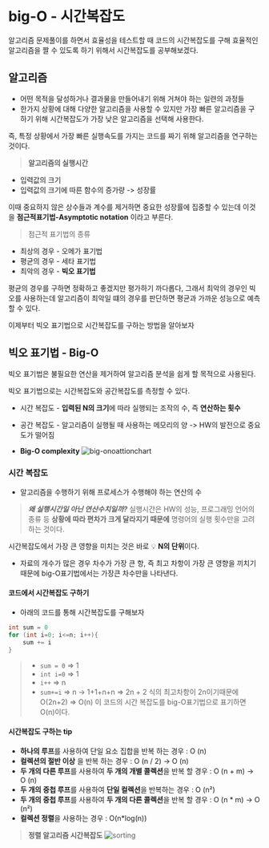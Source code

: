 # big-O - 시간복잡도
알고리즘 문제풀이를 하면서 효율성을 테스트할 때 코드의 시간복잡도를 구해 효율적인 알고리즘을 짤 수 있도록 하기 위해서 시간복잡도를 공부해보겠다.


## 알고리즘
- 어떤 목적을 달성하거나 결과물을 만들어내기 위해 거쳐야 하는 일련의 과정들
- 한가지 상황에 대해 다양한 알고리즘을 사용할 수 있지만 가장 빠른 알고리즘을 구하기 위해 시간복잡도가 가장 낮은 알고리즘을 선택해 사용한다.

즉, 특정 상황에서 가장 빠른 실행속도를 가지는 코드를 짜기 위해 알고리즘을 연구하는 것이다.

> **알고리즘의 실행시간**
- 입력값의 크기
- 입력값의 크기에 따른 함수의 증가량 -> 성장률

이때 중요하지 않은 상수들과 계수를 제거하면 중요한 성장률에 집중할 수 있는데 이것을 **점근적표기법-Asymptotic notation** 이라고 부른다.

> 점근적 표기법의 종류
- 최상의 경우 - 오메가 표기법
- 평균의 경우 - 세타 표기법
- 최악의 경우 - **빅오 표기법**

평균의 경우를 구하면 정확하고 좋겠지만 평가하기 까다롭다, 그래서 최악의 경우인 빅오를 사용하는데 알고리즘이 최악일 떄의 경우를 판단하면 평균과 가까운 성능으로 예측할 수 있다. 

이제부터 빅오 표기법으로 시간복잡도를 구하는 방법을 알아보자

## 빅오 표기법 - Big-O

빅오 표기법은 불필요한 연산을 제거하여 알고리즘 분석을 쉽게 할 목적으로 사용된다.

빅오 표기법으로는 시간복잡도와 공간복잡도를 측정할 수 있다.

- 시간 복잡도 - **입력된 N의 크기**에 따라 실행되는 조작의 수, 즉 **연산하는 횟수**
- 공간 복잡도 - 알고리즘이 실행될 때 사용하는 메모리의 양 -> HW의 발전으로 중요도가 떨어짐

- **Big-O complexity**
![big-onoattionchart](https://mingcoder.me/images/big-o.jpg)

### 시간 복잡도 
- 알고리즘을 수행하기 위해 프로세스가 수행해야 하는 연산의 수
> ***왜 실행시간일 아닌 연산수치일까?***
> 실행시간은 HW의 성능, 프로그래밍 언어의 종류 등 **상황에 따라 편차가 크게 달라지기 때문에** 명령어의 실행 횟수만을 고려하는 것이다.


시간복잡도에서 가장 큰 영향을 미치는 것은 바로 💡 **N의 단위**이다. 
- 자료의 개수가 많은 경우 차수가 가장 큰 항, 즉 최고 차항이 가장 큰 영향을 끼치기 때문에 big-O표기법에서는 가장큰 차수만을 나타낸다.


#### 코드에서 시간복잡도 구하기
- 아래의 코드를 통해 시간복잡도를 구해보자
```c
int sum = 0
for (int i=0; i<=n; i++){
    sum += i
}
```
> - ```sum = 0``` => 1
> - ```int i=0``` => 1
> - ```i++``` => n
> - ```sum+=i``` => n
> -> 1+1+n+n => 2n + 2 
> 식의 최고차항이 2n이기때문에
> O(2n+2) => O(n)
> 이 코드의 시간 복잡도를 big-O표기법으로 표기하면 O(n)이다.

#### 시간복잡도 구하는  tip
- **하나의 루프**를 사용하여 단일 요소 집합을 반복 하는 경우 : O (n)
- **컬렉션의 절반 이상** 을 반복 하는 경우 : O (n / 2) -> O (n)
- **두 개의 다른 루프**를 사용하여 **두 개의 개별 콜렉션**을 반복 할 경우 : O (n + m) -> O (n)
- **두 개의 중첩 루프**를 사용하여 **단일 컬렉션**을 반복하는 경우 : O (n²)
- **두 개의 중첩 루프**를 사용하여 **두 개의 다른 콜렉션**을 반복 할 경우 : O (n * m) -> O (n²)
- **컬렉션 정렬**을 사용하는 경우 : O(n*log(n))

> **정렬 알고리즘 시간복잡도**
![sorting](.../Image/sortingtimecomplexity.png)